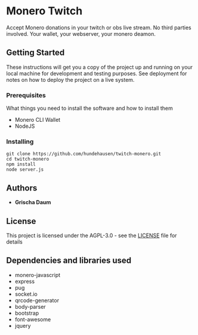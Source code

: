 # Monero Twitch

Accept Monero donations in your twitch or obs live stream. No third parties involved. Your wallet, your webserver, your monero deamon.

## Getting Started

These instructions will get you a copy of the project up and running on your local machine for development and testing purposes. See deployment for notes on how to deploy the project on a live system.

### Prerequisites

What things you need to install the software and how to install them

* Monero CLI Wallet
* NodeJS

### Installing

```
git clone https://github.com/hundehausen/twitch-monero.git
cd twitch-monero
npm install
node server.js
```

## Authors

* **Grischa Daum**

## License

This project is licensed under the AGPL-3.0 - see the [LICENSE](LICENSE) file for details

## Dependencies and libraries used

* monero-javascript
* express
* pug
* socket.io
* qrcode-generator
* body-parser
* bootstrap
* font-awesome
* jquery